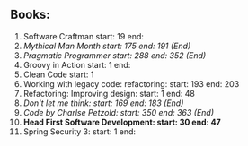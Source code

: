 ## Books:
1. Software Craftman start: 19 end: 
1. _Mythical Man Month start: 175 end: 191 (End)_
1. _Pragmatic Programmer start: 288 end: 352 (End)_
1. Groovy in Action start: 1 end:
1. Clean Code start: 1
1. Working with legacy code: refactoring: start: 193 end: 203
1. Refactoring: Improving design: start: 1 end: 48
1. _Don't let me think: start: 169 end: 183 (End)_
1. _Code by Charlse Petzold: start: 350 end: 363 (End)_
1. __Head First Software Development: start: 30 end: 47__
1. Spring Security 3: start: 1 end:
